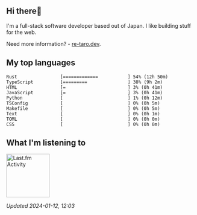 <!-- deno-fmt-ignore-file -->
## Hi there👋

I'm a full-stack software developer based out of Japan. I like building stuff for the web.

Need more information? - [re-taro.dev](https://re-taro.dev).



## My top languages

```
Rust                [=============           ] 54% (12h 50m)
TypeScript          [=========               ] 38% (9h 2m)
HTML                [=                       ] 3% (0h 41m)
JavaScript          [=                       ] 3% (0h 41m)
Python              [                        ] 1% (0h 12m)
TSConfig            [                        ] 0% (0h 5m)
Makefile            [                        ] 0% (0h 5m)
Text                [                        ] 0% (0h 1m)
TOML                [                        ] 0% (0h 0m)
CSS                 [                        ] 0% (0h 0m)
```


## What I'm listening to


<a href="https://github.com/kiosion/toru">
  <picture>
    <source media="(prefers-color-scheme: dark)" srcset="https://toru.kio.dev/api/v1/re-taro?blur&border_width=0&border_radius=26&theme=nord">
    <source media="(prefers-color-scheme: light)" srcset="https://toru.kio.dev/api/v1/re-taro?blur&border_width=0&border_radius=26&theme=light">
    <img alt="Last.fm Activity" src="https://toru.kio.dev/api/v1/re-taro?blur&border_width=0&border_radius=26" height="115" />
  </picture>
</a>

<br />

_Updated 2024-01-12, 12:03_
